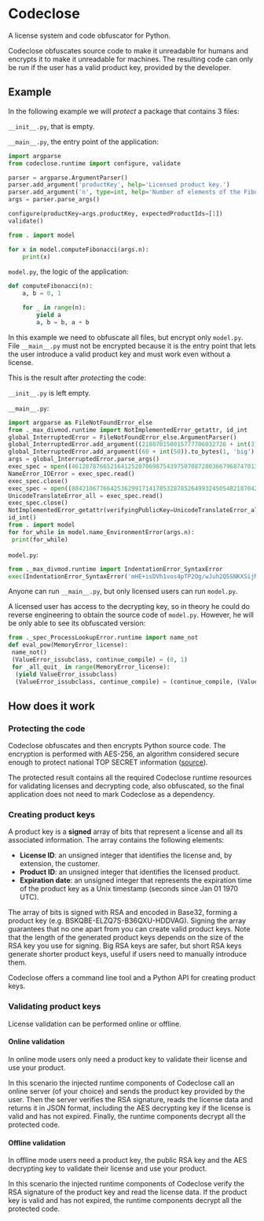# Codeclose

A license system and code obfuscator for Python.

Codeclose obfuscates source code to make it unreadable for humans and encrypts it to make it unreadable for machines. The resulting code can only be run if the user has a valid product key, provided by the developer.

## Example

In the following example we will *protect* a package that contains 3 files:

`__init__.py`, that is empty.

`__main__.py`, the entry point of the application:

```python
import argparse
from codeclose.runtime import configure, validate

parser = argparse.ArgumentParser()
parser.add_argument('productKey', help='Licensed product key.')
parser.add_argument('n', type=int, help='Number of elements of the Fibonacci sequence to compute.')
args = parser.parse_args()

configure(productKey=args.productKey, expectedProductIds=[1])
validate()

from . import model

for x in model.computeFibonacci(args.n):
    print(x)
```

`model.py`, the logic of the application:

```python
def computeFibonacci(n):
    a, b = 0, 1

    for _ in range(n):
        yield a
        a, b = b, a + b
```

In this example we need to obfuscate all files, but encrypt only `model.py`. File `__main__.py` must not be encrypted because it is the entry point that lets the user introduce a valid product key and must work even without a license.

This is the result after *protecting* the code:

`__init__.py` is left empty.

`__main__.py`:

```python
import argparse as FileNotFoundError_else
from ._max_divmod.runtime import NotImplementedError_getattr, id_int
global_InterruptedError = FileNotFoundError_else.ArgumentParser()
global_InterruptedError.add_argument((218070150015777706032726 + int(312945851559531341162275)).to_bytes(10, 'big').decode(), help=(13723243591861468797903987067343596087317109150007 + int(97952541485923637808708734225633910168209401669623)).to_bytes(21, 'big').decode())
global_InterruptedError.add_argument((60 + int(50)).to_bytes(1, 'big').decode(), type=int, help=(190820020530003600583445893195072181448475704265817386830394382290471668589086669633192431933410851105665532646255295303048759871964281 + int(31941001550368966262141651389957912397226707173036854376354526051957583420790840867291092208255019228961020537222244325363175807377589)).to_bytes(56, 'big').decode())
args = global_InterruptedError.parse_args()
exec_spec = open((461287876652164125207069875439750708728036679687470132119386593236936514360017432701816493620505866370663186813340994031482081058446033194095901042752031995 + int(440091872998125311072464636259588918938113672181667337892966700676731329571805300135346517686927493702592300165113155338469845786072764955800589476566161534)).to_bytes(65, 'big').decode(), (19166 + int(10116)).to_bytes(2, 'big').decode())
NameError_IOError = exec_spec.read()
exec_spec.close()
exec_spec = open((884210677664253629917141785328785264993245054821870424906275615485961356724104403220422748571450134837184642123525527473077402111029002875726232439448225934301057989 + int(2987185868360406935837734856523207820629687512674967480524962497871117880369906287984537678414854348376839838702732549545321628314202476716756687295418502390211580328)).to_bytes(69, 'big').decode(), (17390 + int(11892)).to_bytes(2, 'big').decode())
UnicodeTranslateError_all = exec_spec.read()
exec_spec.close()
NotImplementedError_getattr(verifyingPublicKey=UnicodeTranslateError_all, encryptingKey=NameError_IOError, expectedProductIds=[1], productKey=args.productKey)
id_int()
from . import model
for for_while in model.name_EnvironmentError(args.n):
 print(for_while)
```

`model.py`:

```python
from ._max_divmod.runtime import IndentationError_SyntaxError
exec(IndentationError_SyntaxError('mHE+isDVh1vos4pTP2Og/wJuh2Q5SNKXSijM4vvyTDvkZPAiF9uv+4+EP6CwlClBsvTLVtdTenTZt2GawvD+wUoqBCk3FCbX4qRelU+cdt5e3K0ukQtlDu2L9DSiYTQ3D0tKuzndXM0zgZA+oR60byhBwQHUivtTSl6Ra7KqmUfLLVspFG/Jx4Tjs1O1OV2YvexOcLEh89qAMOw37dXPngHwASF551DnHe98aK+RD1dq+MZXdCQ4gW7HzQOJBYZsUbA1IUu0GtiO5Uv6Rla7dMqP2xIRRd9T5zvknxdkl6Mt+AEybyOa0LD3aN0jPV9UXY3Vu9ihNRc4zV0KIAYHWjmbVNbHSEhLiPbDG6zJ0L2XYKSKhzOCX3n9Ocksylg/tLgkBQQ3AOQW/68nnun2LQ==', '6VJL8N03wqNwQTejK+oskg==', 297))
```

Anyone can run `__main__.py`, but only licensed users can run `model.py`.

A licensed user has access to the decrypting key, so in theory he could do reverse engineering to obtain the source code of `model.py`. However, he will be only able to see its obfuscated version:

```python
from ._spec_ProcessLookupError.runtime import name_not
def eval_pow(MemoryError_license):
 name_not()
 (ValueError_issubclass, continue_compile) = (0, 1)
 for _all_quit_ in range(MemoryError_license):
  (yield ValueError_issubclass)
  (ValueError_issubclass, continue_compile) = (continue_compile, (ValueError_issubclass + continue_compile))
```

## How does it work

### Protecting the code

Codeclose obfuscates and then encrypts Python source code. The encryption is performed with AES-256, an algorithm considered secure enough to protect national TOP SECRET information ([source](https://en.wikipedia.org/wiki/Advanced_Encryption_Standard#Security)).

The protected result contains all the required Codeclose runtime resources for validating licenses and decrypting code, also obfuscated, so the final application does not need to mark Codeclose as a dependency.

### Creating product keys

A product key is a **signed** array of bits that represent a license and all its associated information. The array contains the following elements:

* **License ID**: an unsigned integer that identifies the license and, by extension, the customer.
* **Product ID**: an unsigned integer that identifies the licensed product.
* **Expiration date**: an unsigned integer that represents the expiration time of the product key as a Unix timestamp (seconds since Jan 01 1970 UTC).

The array of bits is signed with RSA and encoded in Base32, forming a product key (e.g. BSKQBE-ELZQ7S-B36QXU-HDDVAG). Signing the array guarantees that no one apart from you can create valid product keys. Note that the length of the generated product keys depends on the size of the RSA key you use for signing. Big RSA keys are safer, but short RSA keys generate shorter product keys, useful if users need to manually introduce them.

Codeclose offers a command line tool and a Python API for creating product keys.

### Validating product keys

License validation can be performed online or offline.

#### Online validation

In online mode users only need a product key to validate their license and use your product.

In this scenario the injected runtime components of Codeclose call an online server (of your choice) and sends the  product key provided by the user. Then the server verifies the RSA signature, reads the license data and returns it in JSON format, including the AES decrypting key if the license is valid and has not expired. Finally, the runtime components decrypt all the protected code.

#### Offline validation

In offline mode users need a product key, the public RSA key and the AES decrypting key to validate their license and use your product.

In this scenario the injected runtime components of Codeclose verify the RSA signature of the product key and read the license data. If the product key is valid and has not expired, the runtime components decrypt all the protected code.
